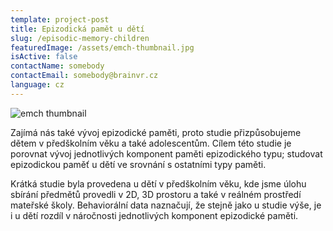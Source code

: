 ```yaml
---
template: project-post
title: Epizodická pamět u dětí
slug: /episodic-memory-children
featuredImage: /assets/emch-thumbnail.jpg
isActive: false
contactName: somebody
contactEmail: somebody@brainvr.cz
language: cz
---
```


![emch thumbnail](/emch-thumbnail.jpg)

Zajímá nás také vývoj epizodické paměti, proto studie přizpůsobujeme dětem v předškolním věku a také adolescentům. Cílem této studie je porovnat vývoj jednotlivých komponent paměti epizodického typu; studovat epizodickou paměť u dětí ve srovnání s ostatními typy paměti.

Krátká studie byla provedena u dětí v předškolním věku, kde jsme úlohu sbírání předmětů provedli v 2D, 3D prostoru a také v reálném prostředí mateřské školy. Behaviorální data naznačují, že stejně jako u studie výše, je i u dětí rozdíl v náročnosti jednotlivých komponent epizodické paměti.